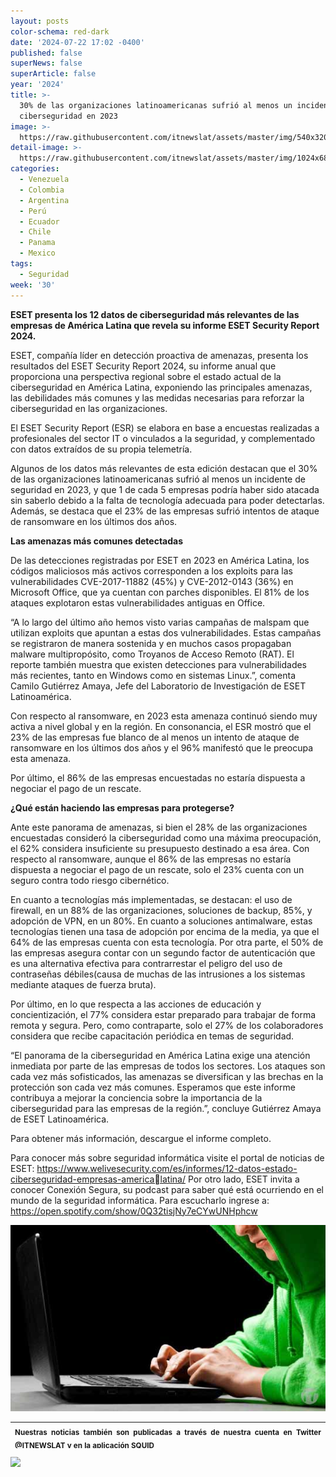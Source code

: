 ```yaml
---
layout: posts
color-schema: red-dark
date: '2024-07-22 17:02 -0400'
published: false
superNews: false
superArticle: false
year: '2024'
title: >-
  30% de las organizaciones latinoamericanas sufrió al menos un incidente de
  ciberseguridad en 2023
image: >-
  https://raw.githubusercontent.com/itnewslat/assets/master/img/540x320/Ataque-DDOS-p.jpg
detail-image: >-
  https://raw.githubusercontent.com/itnewslat/assets/master/img/1024x680/Ataque-DDOS-g.jpg
categories:
  - Venezuela
  - Colombia
  - Argentina
  - Perú
  - Ecuador
  - Chile
  - Panama
  - Mexico
tags:
  - Seguridad
week: '30'
---
```

**ESET presenta los 12 datos de ciberseguridad más relevantes de las empresas de América Latina que 
revela su informe ESET Security Report 2024.**

ESET, compañía líder en detección proactiva de amenazas, presenta los resultados del ESET Security 
Report 2024, su informe anual que proporciona una perspectiva regional sobre el estado actual de la 
ciberseguridad en América Latina, exponiendo las principales amenazas, las debilidades más comunes y las medidas necesarias para reforzar la ciberseguridad en las organizaciones.

El ESET Security Report (ESR) se elabora en base a encuestas realizadas a profesionales del sector IT o vinculados a la seguridad, y complementado con datos extraídos de su propia telemetría. 

Algunos de los datos más relevantes de esta edición destacan que el 30% de las organizaciones latinoamericanas sufrió al menos un incidente de seguridad en 2023, y que 1 de cada 5 empresas podría haber sido atacada sin saberlo debido a la falta de tecnología adecuada para poder detectarlas. Además, se destaca que el 23% de las empresas sufrió intentos de ataque de ransomware en los últimos dos años.

**Las amenazas más comunes detectadas**

De las detecciones registradas por ESET en 2023 en América Latina, los códigos maliciosos más activos corresponden a los exploits para las vulnerabilidades CVE-2017-11882 (45%) y CVE-2012-0143 (36%) en Microsoft Office, que ya cuentan con parches disponibles. El 81% de los ataques explotaron estas vulnerabilidades antiguas en Office.

“A lo largo del último año hemos visto varias campañas de malspam que utilizan exploits que apuntan a estas dos vulnerabilidades. Estas campañas se registraron de manera sostenida y en muchos casos 
propagaban malware multipropósito, como Troyanos de Acceso Remoto (RAT). El reporte también muestra que existen detecciones para vulnerabilidades más recientes, tanto en Windows como en sistemas Linux.”, comenta Camilo Gutiérrez Amaya, Jefe del Laboratorio de Investigación de ESET Latinoamérica. 

Con respecto al ransomware, en 2023 esta amenaza continuó siendo muy activa a nivel global y en la 
región. En consonancia, el ESR mostró que el 23% de las empresas fue blanco de al menos un intento de ataque de ransomware en los últimos dos años y el 96% manifestó que le preocupa esta amenaza. 

Por último, el 86% de las empresas encuestadas no estaría dispuesta a negociar el pago de un rescate.

**¿Qué están haciendo las empresas para protegerse?**

Ante este panorama de amenazas, si bien el 28% de las organizaciones encuestadas consideró la 
ciberseguridad como una máxima preocupación, el 62% considera insuficiente su presupuesto 
destinado a esa área. Con respecto al ransomware, aunque el 86% de las empresas no estaría dispuesta a negociar el pago de un rescate, solo el 23% cuenta con un seguro contra todo riesgo cibernético.

En cuanto a tecnologías más implementadas, se destacan: el uso de firewall, en un 88% de las 
organizaciones, soluciones de backup, 85%, y adopción de VPN, en un 80%. En cuanto a soluciones 
antimalware, estas tecnologías tienen una tasa de adopción por encima de la media, ya que el 64% de las empresas cuenta con esta tecnología. Por otra parte, el 50% de las empresas asegura contar con un segundo factor de autenticación que es una alternativa efectiva para contrarrestar el peligro del uso de contraseñas débiles(causa de muchas de las intrusiones a los sistemas mediante ataques de fuerza bruta). 

Por último, en lo que respecta a las acciones de educación y concientización, el 77% considera estar preparado para trabajar de forma remota y segura. Pero, como contraparte, solo el 27% de los 
colaboradores considera que recibe capacitación periódica en temas de seguridad.

“El panorama de la ciberseguridad en América Latina exige una atención inmediata por parte de las 
empresas de todos los sectores. Los ataques son cada vez más sofisticados, las amenazas se diversifican y las brechas en la protección son cada vez más comunes. Esperamos que este informe contribuya a mejorar la conciencia sobre la importancia de la ciberseguridad para las empresas de la región.”, concluye Gutiérrez Amaya de ESET Latinoamérica.

Para obtener más información, descargue el informe completo.

Para conocer más sobre seguridad informática visite el portal de noticias de ESET: 
https://www.welivesecurity.com/es/informes/12-datos-estado-ciberseguridad-empresas-americalatina/
Por otro lado, ESET invita a conocer Conexión Segura, su podcast para saber qué está ocurriendo en el mundo de la seguridad informática. Para escucharlo ingrese a: https://open.spotify.com/show/0Q32tisjNy7eCYwUNHphcw

![](https://raw.githubusercontent.com/itnewslat/assets/master/img/540x320/Ataque-DDOS-p.jpg)

<table style="height: 42px;" width="569">
<tbody>
<tr>
<td style="text-align: justify;"><sub><strong>Nuestras noticias también son publicadas a través de nuestra cuenta en Twitter <a href="https://twitter.com/itnewslat?lang=es">@ITNEWSLAT</a> y en la aplicación <a href="https://squidapp.co/en/">SQUID</a></strong></sub></td>
</tr>
</tbody>
</table>

<img src="https://tracker.metricool.com/c3po.jpg?hash=56f88a41e39ab42c063cc51676587a04"/>
